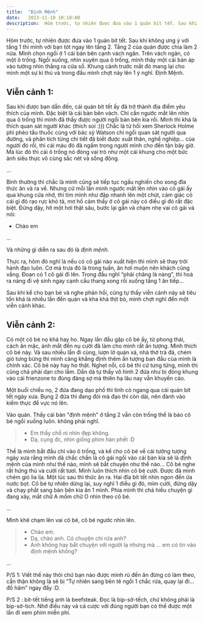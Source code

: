 ```yaml
---
title:  "Định Mệnh"
date:   2013-11-10 10:18:00
description:  Hôm trước, tự nhiên được đưa vào 1 quán bít tết. Sau khi không ưng ý với tầng 1 thì mình với bạn tót ngay lên tầng 2. Khung cảnh trước mắt đó mang lại cho mình một sự kì thú và trong đầu mình chợt nảy lên 1 ý nghĩ. Định Mệnh. 
---
```


Hôm trước, tự nhiên được đưa vào 1 quán bít tết. Sau khi không ưng ý với tầng 1 thì mình với bạn tót ngay lên tầng 2. Tầng 2 của quán được chia làm 2 nửa. Mình chọn ngồi ở 1 cái bàn bên cạnh vách ngăn. Trên vách ngăn, có một ô trống. Ngồi xuống, nhìn xuyên qua ô trống, mình thây một  cái bàn áp vào tường nhìn thẳng ra cửa sổ. Khung cảnh trước mắt đó mang lại cho mình một sự kì thú và trong đầu mình chợt nảy lên 1 ý nghĩ. Định Mệnh.

## Viễn cảnh 1:
Sau khi được bạn dẫn đến, cái quán bít tết ấy đã trở thành địa điểm yêu thích của mình. Đặc biệt là cái bàn bên vách. Chỉ cần ngước mắt lên nhìn qua ô trống thì mình đã thấy được người ngồi bàn bên kia rồi. Mình thì khá là thích quan sát người khác (thích soi :))) Chắc là từ hồi xem Sherlock Holme phì phèo tẩu thuốc cùng với bác sỹ Watson chỉ ngồi quan sát người qua đường, và phân tích từng chi tiết đã biết được xuất thân, nghề nghiệp… của người đó rồi, thì cái máu đó đã ngấm trong người mình cho đến tận bây giờ. Mà lúc đó thì cái ô trống nó đóng vai trò như một cái khung cho một bức ảnh siêu thực vô cùng sắc nét và sống động.

...

Bình thường thì chắc là mình cũng sẽ tiếp tục ngấu nghiến cho xong đĩa thức ăn và ra về. Nhưng cứ mỗi lần mình ngước mắt lên nhìn vào cô gái ấy qua khung cửa nhớ, thì tim mình như đập nhanh lên một chút, cảm giác có cái gì đó rạo rực khó tả, mơ hồ cảm thấy ở cô gái này có điều gì đó rất đặc biệt. Đứng dậy, hít một hơi thật sâu, bước lại gần và chạm nhẹ vai cô gái và nói:
- Chào em

...

Và những gì diễn ra sau đó là *định mệnh*.


Thực ra, hôm đó nghĩ là nếu có cô gái nào xuất hiện thì mình sẽ thay trời hành đạo luôn. Cơ mà trưa đó là trong tuần, ăn hơi muộn nên khách cũng vắng. Đoạn có 1 cô gái đi lên. Trong đầu nghĩ “phải chăng là nàng”, thì hoá ra nàng đi vệ sinh ngay cạnh cầu thang xong rối xuống tầng 1 ăn tiếp…

Sau khi kể cho bạn bè và nghe phản hồi, cũng tự thấy viễn cảnh này sẽ tiêu tốn khá là nhiều lần đến quán và kha khá thịt bò, mình chợt nghĩ đến một viễn cảnh khác.

## Viễn cảnh 2:
Có một cô bé nọ khá hay ho. Ngay lần đầu gặp cô bé ấy, từ phong thái, cách ăn mặc, ánh mắt đến nụ cười đã làm cho mình rất ấn tượng. Mình thích cô bé này. Và sau nhiều lần đi cùng, lượn lờ quán xá, nhà thờ trà đá, chém gió tưng bừng thì mình cảng khẳng định thêm ấn tượng ban đầu của mình là chính xác. Cô bé này hay ho thật. Nghẹt nỗi, cô bé thì cứ tưng tửng, mình thì cũng chả phải dạn cho lắm. Dần dà tự thấy vô hình 2 đứa như bị đóng khung vào cái frienzone to đùng đáng sợ mà thiên hạ lâu nay vẫn khuyến cáo.

Một buổi chiều nọ, 2 đứa đang dạo phố thì tình cò ngang qua cái quán bít tết ngày xưa. Bụng 2 đứa thì đang đói mà đạo thì còn dài, nên đành vào kiếm thực để vực nó lên. 

Vào quán. Thấy cái bàn "định mệnh" ở tầng 2 vẫn còn trống thế là bảo cô bé ngồi xuống luôn. không phải nghĩ.

> - Em thấy chỗ ni nhìn đẹp không.
> - Dạ, cụng đc, nhìn giống phim hàn phết :D

Thế là mình bắt đầu chỉ vào ô trống, và kể cho cô bé về cái tưởng tượng ngày xưa rằng mình dã chắc chắn là cô gái ngồi vào cái bàn kia sẽ là định mệnh của mình như thế nào, mình sẽ bắt chuyện như thế nào... Cô bé nghe rất hứng thú và cười rất tươi. Mình luôn thích nhìn cô bé cười. Được đà mình chém gió lia lịa. Một lúc sau thì thức ăn ra. Hai đĩa bít tết nhìn ngon đến ứa nước bọt. Cô bé tự nhiên dừng lại, suy nghĩ 1 điều gì đó, mỉm cười, đứng dậy và chạy phắt sang bàn bên kia ăn 1 mình. Phía mình thì chả hiều chuyện gì đang xảy, mắt chữ A mồm chữ O nhìn theo cô bé. 

...

Mình khẽ chạm lên vai cô bé, cô bé ngước nhìn lên.

> - Chào em.
> - Dạ, chào anh. Có chuyện chi rứa anh?
> - Anh không hay bắt chuyện với người lạ nhưng mà ... em có tin vào định mệnh không?

...

P/S 1: Viết thế này thôi chứ bạn nào được mình rủ đến ăn đừng có làm theo,  cẩn thận không là sẽ bị “Tự nhiên sang bên tê ngồi 1 chắc rứa, quay lại đi… đồ hâm” ngay đấy :D.

P/S 2 : bít-tết tiếng anh là beefsteak. Đọc là bip-sờ-tếch, chứ không phải là bip-sờ-tich. Nhớ điều này và cá cược với đúng người bạn có thể được một lần đi xem phim miễn phí.
